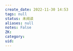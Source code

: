 ```yaml
---
create_date: 2022-11-30 14:53
tags: null
status: 未阅读 
aliases: null
notes: False
ZK: 
category: 
uid: 
---
```





	